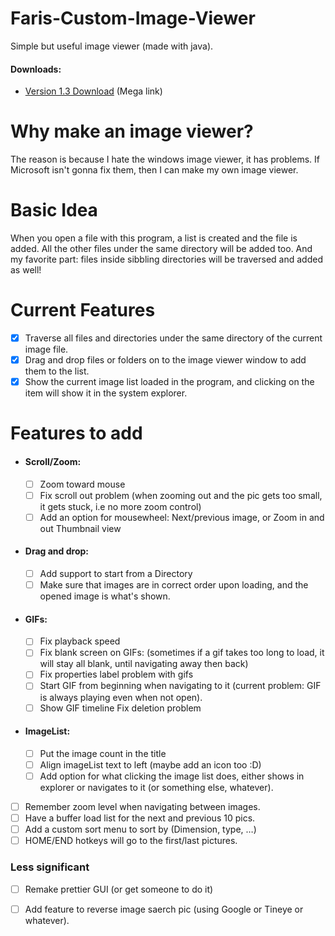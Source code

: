 # Faris-Custom-Image-Viewer
Simple but useful image viewer (made with java).

#### Downloads:
- [Version 1.3 Download](https://mega.nz/#!os9UGSyJ!sx3iW_tXA97uZuD28_o3rTGbb_3pRlIUmrafvtaToBE) (Mega link)

# Why make an image viewer?
The reason is because I hate the windows image viewer, it has problems. If Microsoft isn't gonna fix them, then I can make my own image viewer.

# Basic Idea
When you open a file with this program, a list is created and the file is added. All the other files under the same directory will be added too. And my favorite part: files inside sibbling directories will be traversed and added as well!

# Current Features
- [x] Traverse all files and directories under the same directory of the current image file.
- [x] Drag and drop files or folders on to the image viewer window to add them to the list.
- [x] Show the current image list loaded in the program, and clicking on the item will show it in the system explorer.

# Features to add
- #### Scroll/Zoom:
	- [ ] Zoom toward mouse
	- [ ] Fix scroll out problem (when zooming out and the pic gets too small, it gets stuck, i.e no more zoom control)
	- [ ] Add an option for mousewheel: Next/previous image, or Zoom in and out
Thumbnail view
- #### Drag and drop:
	- [ ] Add support to start from a Directory
	- [ ] Make sure that images are in correct order upon loading, and the opened image is what's shown.
	 
- #### GIFs:
	- [ ] Fix playback speed
	- [ ] Fix blank screen on GIFs: (sometimes if a gif takes too long to load, it will stay all blank, until navigating away then back)
	- [ ] Fix properties label problem with gifs
	- [ ] Start GIF from beginning when navigating to it (current problem: GIF is always playing even when not open).
	- [ ] Show GIF timeline
Fix deletion problem
- #### ImageList:
	- [ ] Put the image count in the title
	- [ ] Align imageList text to left (maybe add an icon too :D)
	- [ ] Add option for what clicking the image list does, either shows in explorer or navigates to it (or something else, whatever).
- [ ] Remember zoom level when navigating between images.
- [ ] Have a buffer load list for the next and previous 10 pics.
- [ ] Add a custom sort menu to sort by (Dimension, type, …)
- [ ] HOME/END hotkeys will go to the first/last pictures.

### Less significant
- [ ] Remake prettier GUI (or get someone to do it)
- [ ] Add feature to reverse image saerch pic (using Google or Tineye or whatever).


